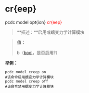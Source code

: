 # cr{eep}
pcdc model opt{ion} <span style='color: red;'>cr{eep}</span>
> **描述：**启用或蠕变力学计算模块

> 
> **值：**
> 
> b（[bool](数据类型/bool/)，是否启用?）



**举例：**
```
pcdc model creep on
#该命令启用蠕变力学计算模块
pcdc model creep off
#该命令禁用蠕变力学计算模块

```
